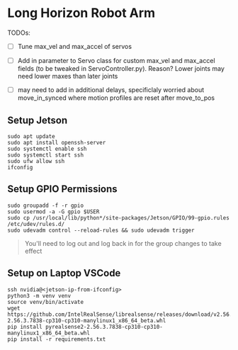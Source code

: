 # Long Horizon Robot Arm

TODOs:
- [ ] Tune max_vel and max_accel of servos
- [ ] Add in parameter to Servo class for custom max_vel and max_accel fields (to be tweaked in ServoController.py). Reason? Lower joints may need lower maxes than later joints
- [ ] may need to add in additional delays, specificlaly worried about move_in_synced where motion profiles are reset after move_to_pos


## Setup Jetson
```
sudo apt update
sudo apt install openssh-server
sudo systemctl enable ssh
sudo systemctl start ssh
sudo ufw allow ssh
ifconfig
```

## Setup GPIO Permissions
```
sudo groupadd -f -r gpio
sudo usermod -a -G gpio $USER
sudo cp /usr/local/lib/python*/site-packages/Jetson/GPIO/99-gpio.rules /etc/udev/rules.d/
sudo udevadm control --reload-rules && sudo udevadm trigger
```
> You'll need to log out and log back in for the group changes to take effect

## Setup on Laptop VSCode
```
ssh nvidia@<jetson-ip-from-ifconfig>
python3 -m venv venv
source venv/bin/activate
wget https://github.com/IntelRealSense/librealsense/releases/download/v2.56.3/pyrealsense2-2.56.3.7838-cp310-cp310-manylinux1_x86_64_beta.whl
pip install pyrealsense2-2.56.3.7838-cp310-cp310-manylinux1_x86_64_beta.whl
pip install -r requirements.txt
```
